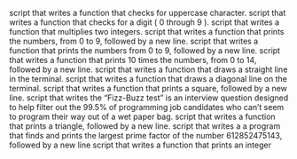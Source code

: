script that writes a function that checks for uppercase character.
script that writes a function that checks for a digit ( 0 through 9 ).
script that writes a function that multiplies two integers.
script that writes a function that prints the numbers, from 0 to 9, followed by a new line.
script that writes a function that prints the numbers from 0 to 9, followed by a new line.
script that writes a function that prints 10 times the numbers, from 0 to 14, followed by a new line.
script that writes a function that draws a straight line in the terminal.
script that writes a function that draws a diagonal line on the terminal.
script that writes a function that prints a square, followed by a new line.
script that writes the “Fizz-Buzz test” is an interview question designed to help filter out the 99.5% of programming job candidates who can’t seem to program their way out of a wet paper bag.
script that writes a function that prints a triangle, followed by a new line.
script that writes a a program that finds and prints the largest prime factor of the number 612852475143, followed by a new line
script that writes a function that prints an integer

